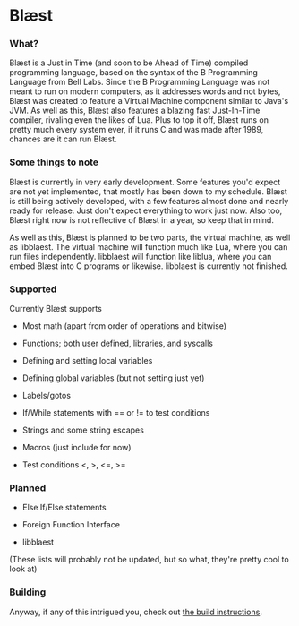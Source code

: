 # Blæst

### What?

Blæst is a Just in Time (and soon to be Ahead of Time) compiled programming language, based on the syntax of the B Programming Language from Bell Labs.  Since the B Programming Language was not meant to run on modern computers, as it addresses words and not bytes, Blæst was created to feature a Virtual Machine component similar to Java's JVM.  As well as this, Blæst also features a blazing fast Just-In-Time compiler, rivaling even the likes of Lua.  Plus to top it off, Blæst runs on pretty much every system ever, if it runs C and was made after 1989, chances are it can run Blæst.

### Some things to note

Blæst is currently in very early development.  Some features you'd expect are not yet implemented, that mostly has been down to my schedule.  Blæst is still being actively developed, with a few features almost done and nearly ready for release.  Just don't expect everything to work just now.  Also too, Blæst right now is not reflective of Blæst in a year, so keep that in mind.

As well as this, Blæst is planned to be two parts, the virtual machine, as well as libblaest.  The virtual machine will function much like Lua, where you can run files independently.  libblaest will function like liblua, where you can embed Blæst into C programs or likewise.  libblaest is currently not finished.

### Supported

Currently Blæst supports

* Most math (apart from order of operations and bitwise)

* Functions; both user defined, libraries, and syscalls

* Defining and setting local variables

* Defining global variables (but not setting just yet)

* Labels/gotos

* If/While statements with == or != to test conditions

* Strings and some string escapes

* Macros (just include for now)

* Test conditions <, >, <=, >=

### Planned

* Else If/Else statements

* Foreign Function Interface

* libblaest

(These lists will probably not be updated, but so what, they're pretty cool to look at)

### Building

Anyway, if any of this intrigued you, check out [the build instructions](doc/BUILDING.md).

